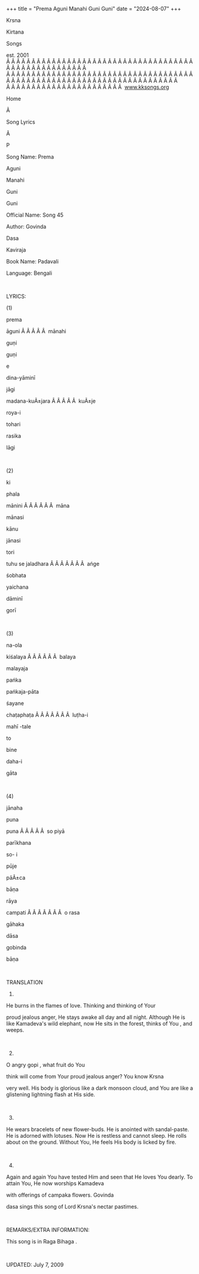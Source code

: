 +++ 
title = "Prema Aguni Manahi Guni Guni"
date = "2024-08-07"
+++

Krsna
 
Kirtana
 
Songs

est. 2001
Â Â Â Â Â Â Â Â Â Â Â Â Â Â Â Â Â Â Â Â Â Â Â Â Â Â Â Â Â Â Â Â Â Â Â Â Â Â Â Â Â Â Â Â Â Â Â Â Â Â Â Â Â  
Â Â Â Â Â Â Â Â Â Â Â Â Â Â Â Â Â Â Â Â Â Â Â Â Â Â Â Â Â Â Â Â Â Â Â Â Â Â Â Â Â Â Â Â Â Â Â Â Â Â Â Â Â Â Â Â Â Â Â Â Â Â Â Â Â Â Â Â Â Â Â  
Â Â Â Â Â Â Â Â Â Â Â Â Â Â Â Â Â Â Â Â Â Â Â  
www.kksongs.org








Home


Ã 
 
Song Lyrics
 
Ã 
 
P


Song Name: 
Prema
 
Aguni
 
Manahi
 
Guni


Guni


Official Name: Song 45


Author: 
Govinda
 
Dasa
 
Kaviraja


Book Name: 
Padavali


Language: 
Bengali


 


LYRICS:


(1)


prema
 
āguni
Â Â Â Â Â  
mānahi
 
guṇi
 
guṇi


e
 
dina-yāminī
 
jāgi


madana-kuÃ±jara
Â Â Â Â Â  
kuÃ±je
 
roya-i


tohari
 
rasika
 
lāgi


 


(2)


ki
 
phala
 
mānini
Â Â Â Â Â Â  
māna
 
mānasi


kānu
 
jānasi
 
tori


tuhu
 se 
jaladhara
Â Â Â Â Â Â Â  
ańge
 
śobhata


yaichana
 
dāminī
 
gorī


 


(3)


na-ola
 
kiśalaya
Â Â Â Â Â Â  
balaya
 
malayaja


pańka
 
pańkaja-pāta


śayane
 
chaṭaphaṭa
Â Â Â Â Â Â Â  
luṭha-i


mahī
-tale


to
 
bine
 
daha-i
 
gāta


 


(4)


jānaha
 
puna
 
puna
Â Â Â Â Â  
so 
piyā
 
parīkhana


so-
i
 
pūje
 
pāÃ±ca
 
bāṇa


rāya
 
campati
Â Â Â Â Â Â Â  
o 
rasa
 
gāhaka


dāsa
 
gobinda
 
bāṇa


 


TRANSLATION


1)
He burns in the flames of love. Thinking and thinking of 
Your

proud jealous anger, He stays awake all day and all night. Although He is like 
Kamadeva's
 wild elephant, now He sits in the forest, thinks
of 
You
, and weeps.


 


2)
O angry 
gopi
, what fruit do 
You

think will come from Your proud jealous anger? You know 
Krsna

very well. His body is glorious like a dark monsoon cloud, and 
You
 are like a glistening lightning flash at His side.


 


3)
He wears bracelets of new flower-buds. He is anointed with sandal-paste. He is
adorned with lotuses. Now He is restless and cannot sleep. He rolls about on
the ground. Without You, He feels His body is licked by fire.


 


4)
Again and again 
You
 have tested Him and seen that He
loves You dearly. To attain You, He now worships 
Kamadeva

with offerings of 
campaka
 flowers. 
Govinda
 
dasa
 sings this song of
Lord 
Krsna's
 nectar pastimes.


 


REMARKS/EXTRA INFORMATION:


This
song is in Raga 
Bihaga
.


 


UPDATED:
 July 7, 2009